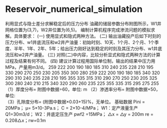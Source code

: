 # Reservoir_numerical_simulation
利用显式与隐士差分求解稳定后的压力分布
油藏的储层参数分布附图所示，W1井网格位置为(3,7)，W2井位置为(6,5)。
编制计算机程序完成渗流问题的模拟求解。具体要求：
(一) 使用显式和隐式两种方法。
(二) 输出油藏投产后如下时刻的压力分布、w1井底流压和w2井产油量：初始时刻、10天、1个月、2个月、1个季度、半年、1年、2年、5年；给出压力刚好达到稳定的时刻及其压力分布、w1井底流压和w2井产油量。
(三) 对照(二)中内容，比较分析显式和隐式两种方法的计算过程及结果有何不同。
(四) 建议计算过程用国际单位制，输出的结果中压力用MPa，产量用m3/d。
259 222 200 190 180 185
310 240 235 228 210 195
330 290 270 250 230 205
350 300 280 259 222 200 190 180 185
340 320 290 310 240 235 228 210 195
355 335 315 310 290 270 250 230 205
            325 300 280 240 210 215
            340 320 290 260 235 225
            355 335 315 295 275 255 
（1）厚度分布= 附图中数据÷60，单位: m
（2）渗透率分布= 附图中数据+50，单位:  
（3）孔隙度分布= (附图中数据×0.03+15)%，无单位。
     基础数据
     Pini = 20MPa；
     μ= 5×10-3Pa.s；
     C = 2×10-4/MPa；
     W1：定产液量生产 Q1=30m3/d；
     W2：井底定压生产 pwf2 =15MPa；
     △x = △y = 200m
     re = 0.208△x；rw=0.1m
